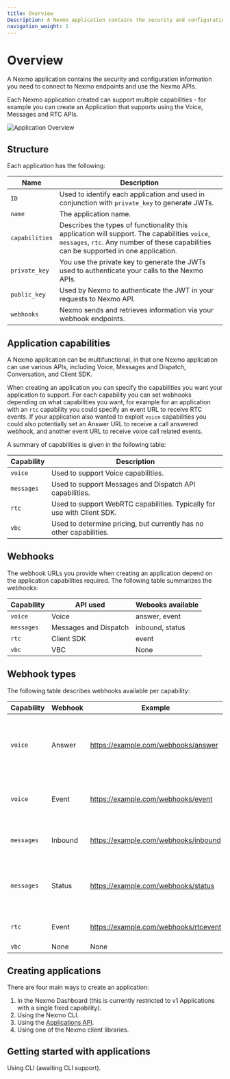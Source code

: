 ```yaml
---
title: Overview
Description: A Nexmo application contains the security and configuration information you need to connect to Nexmo endpoints and use the Nexmo APIs.
navigation_weight: 1
---
```


# Overview

A Nexmo application contains the security and configuration information you need to connect to Nexmo endpoints and use the Nexmo APIs.

Each Nexmo application created can support multiple capabilities - for example you can create an Application that supports using the Voice, Messages and RTC APIs.

![Application Overview](/assets/images/nexmo_application_v2.png "Application Overview")

## Structure

Each application has the following:

Name | Description
-- | --
`ID` | Used to identify each application and used in conjunction with `private_key` to generate JWTs.
`name` | The application name.
`capabilities` | Describes the types of functionality this application will support. The capabilities `voice`, `messages`, `rtc`. Any number of these capabilities can be supported in one application.
`private_key` | You use the private key to generate the JWTs used to authenticate your calls to the Nexmo APIs.
`public_key` | Used by Nexmo to authenticate the JWT in your requests to Nexmo API.
`webhooks` | Nexmo sends and retrieves information via your webhook endpoints.

## Application capabilities

A Nexmo application can be multifunctional, in that one Nexmo application can use various APIs, including Voice, Messages and Dispatch, Conversation, and Client SDK.

When creating an application you can specify the capabilities you want your application to support. For each capability you can set webhooks depending on what capabilities you want, for example for an application with an `rtc` capability you could specify an event URL to receive RTC events. If your application also wanted to exploit `voice` capabilities you could also potentially set an Answer URL to receive a call answered webhook, and another event URL to receive voice call related events.

A summary of capabilities is given in the following table:

Capability | Description
---|---
`voice` | Used to support Voice capabilities.
`messages` | Used to support Messages and Dispatch API capabilities.
`rtc` | Used to support WebRTC capabilities. Typically for use with Client SDK.
`vbc` | Used to determine pricing, but currently has no other capabilities.

## Webhooks

The webhook URLs you provide when creating an application depend on the application capabilities required. The following table summarizes the webhooks:

Capability | API used | Webooks available
--- | --- | ---
`voice` | Voice | answer, event
`messages` | Messages and Dispatch | inbound, status
`rtc` | Client SDK | event
`vbc` | VBC | None

## Webhook types

The following table describes webhooks available per capability:

Capability | Webhook | Example | Description
--- | --- | --- | ---
`voice` | Answer | https://example.com/webhooks/answer | The URL that Nexmo make a request to when a call is placed/received. Must return an NCCO.
`voice` | Event | https://example.com/webhooks/event | Nexmo will send call events (e.g. ringing, answered) to this URL.
`messages` | Inbound | https://example.com/webhooks/inbound | Nexmo will forward inbound messages to this URL.
`messages` | Status | https://example.com/webhooks/status | Nexmo will send message status updates (for example, `delivered`, `seen`) to this URL.
`rtc` | Event | https://example.com/webhooks/rtcevent | Nexmo will send RTC events to this URL.
`vbc` | None | None | Not used

## Creating applications

There are four main ways to create an application:

1. In the Nexmo Dashboard (this is currently restricted to v1 Applications with a single fixed capability).
2. Using the Nexmo CLI.
3. Using the [Applications API](https://developer.nexmo.com/api/application.v2).
4. Using one of the Nexmo client libraries.

## Getting started with applications

Using CLI (awaiting CLI support).
